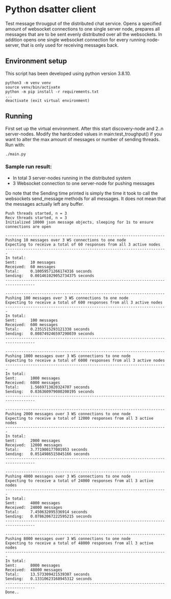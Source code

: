 # Python dsatter client
Test message througput of the distributed chat service. Opens a specified amount of websocket connections to one single server node, prepares all messages that are to be sent evenly distributed over all the websockets. In addition opens one single websocket connection for every running node-server, that is only used for receiving messages back.

## Environment setup
This script has been developed using python version 3.8.10.
```
python3 -m venv venv
source venv/bin/activate
python -m pip install -r requirements.txt
...
deactivate (exit virtual environment)
```

## Running
First set up the virtual environment. After this start discovery-node and 2..n server-nodes. Modify the hardcoded values in main:test_troughput() if you want to alter the max amount of messages or number of sending threads.
Run with:
```
./main.py
```
### Sample run result:
 - In total 3 server-nodes running in the distributed system 
 - 3 Websocket connection to one server-node for pushing messages

Do note that the Sending time printed is simply the time it took to call the websockets send_message methods for all messages. It does not mean that the messages actually left any buffer.

```
Push threads started, n = 3
Recv threads started, n = 3
Initialized 10000 json message objects, sleeping for 1s to ensure connections are open

----------------------------------------------------------------------
Pushing 10 messages over 3 WS connections to one node
Expecting to receive a total of 60 responses from all 3 active nodes
-----------------------------------------------------------------------
In total:
Sent:      10 messages
Received:  60 messages
Total:     0.10059571266174316 seconds
Sending:   0.001461029052734375 seconds
-----------------------------------------------------------------------------------

----------------------------------------------------------------------
Pushing 100 messages over 3 WS connections to one node
Expecting to receive a total of 600 responses from all 3 active nodes
-----------------------------------------------------------------------
In total:
Sent:      100 messages
Received:  600 messages
Total:     0.2351515293121338 seconds
Sending:   0.008749246597290039 seconds
-----------------------------------------------------------------------------------

----------------------------------------------------------------------
Pushing 1000 messages over 3 WS connections to one node
Expecting to receive a total of 6000 responses from all 3 active nodes
-----------------------------------------------------------------------
In total:
Sent:      1000 messages
Received:  6000 messages
Total:     1.5669713020324707 seconds
Sending:   0.036360979080200195 seconds
-----------------------------------------------------------------------------------

----------------------------------------------------------------------
Pushing 2000 messages over 3 WS connections to one node
Expecting to receive a total of 12000 responses from all 3 active nodes
-----------------------------------------------------------------------
In total:
Sent:      2000 messages
Received:  12000 messages
Total:     3.771900177001953 seconds
Sending:   0.0514986515045166 seconds
-----------------------------------------------------------------------------------

----------------------------------------------------------------------
Pushing 4000 messages over 3 WS connections to one node
Expecting to receive a total of 24000 responses from all 3 active nodes
-----------------------------------------------------------------------
In total:
Sent:      4000 messages
Received:  24000 messages
Total:     7.450632095336914 seconds
Sending:   0.07862067222595215 seconds
-----------------------------------------------------------------------------------

----------------------------------------------------------------------
Pushing 8000 messages over 3 WS connections to one node
Expecting to receive a total of 48000 responses from all 3 active nodes
-----------------------------------------------------------------------
In total:
Sent:      8000 messages
Received:  48000 messages
Total:     13.573309421539307 seconds
Sending:   0.13310623168945312 seconds
-----------------------------------------------------------------------------------
Done..
```
